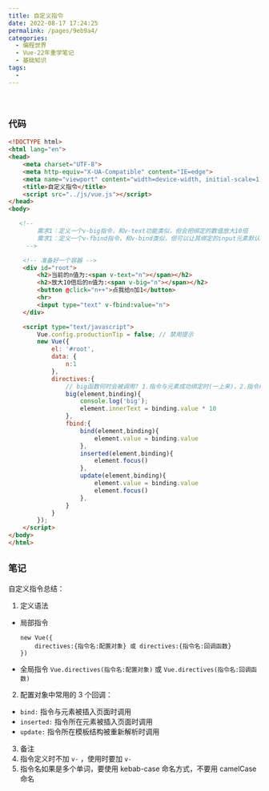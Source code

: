 ```yaml
---
title: 自定义指令
date: 2022-08-17 17:24:25
permalink: /pages/9eb9a4/
categories:
  - 编程世界
  - Vue-22年重学笔记
  - 基础知识
tags:
  -
---
```


<br><ArticleTopAd></ArticleTopAd>


## ` 代码 `

```html
<!DOCTYPE html>
<html lang="en">
<head>
    <meta charset="UTF-8">
    <meta http-equiv="X-UA-Compatible" content="IE=edge">
    <meta name="viewport" content="width=device-width, initial-scale=1.0">
    <title>自定义指令</title>
    <script src="../js/vue.js"></script>
</head>
<body>

   <!--
        需求1：定义一个v-big指令，和v-text功能类似，但会把绑定的数值放大10倍
        需求1：定义一个v-fbind指令，和v-bind类似，但可以让其绑定的input元素默认获取焦点。
     -->

    <!-- 准备好一个容器 -->
    <div id="root">
        <h2>当前的n值为:<span v-text="n"></span></h2>
        <h2>放大10倍后的n值为:<span v-big="n"></span></h2>
        <button @click="n++">点我给n加1</button>
        <hr>
        <input type="text" v-fbind:value="n">
    </div>

    <script type="text/javascript">
        Vue.config.productionTip = false; // 禁用提示
        new Vue({
            el: '#root',
            data: {
                n:1
            },
            directives:{
                // big函数何时会被调用? 1.指令与元素成功绑定时(一上来)，2.指令所在的模板被重新解析时
                big(element,binding){
                    console.log('big');
                    element.innerText = binding.value * 10
                },
                fbind:{
                    bind(element,binding){
                        element.value = binding.value
                    },
                    inserted(element,binding){
                        element.focus()
                    },
                    update(element,binding){
                        element.value = binding.value
                        element.focus()
                    },
                }
            }
        });
    </script>
</body>
</html>
```

## ` 笔记 `

自定义指令总结：

1.  定义语法
   - 局部指令
     ```
     new Vue({
         directives:{指令名:配置对象} 或 directives:{指令名:回调函数}
     })
     ```
   - 全局指令
     `Vue.directives(指令名:配置对象)` 或 `Vue.directives(指令名:回调函数)`
2.  配置对象中常用的 3 个回调：
   - `bind:` 指令与元素被插入页面时调用
   - `inserted:` 指令所在元素被插入页面时调用
   - `update:` 指令所在模板结构被重新解析时调用
3.  备注
   1.  指令定义时不加 `v-` ，使用时要加 `v-`
   2.  指令名如果是多个单词，要使用 kebab-case 命名方式，不要用 camelCase 命名


<br><ArticleTopAd></ArticleTopAd>
